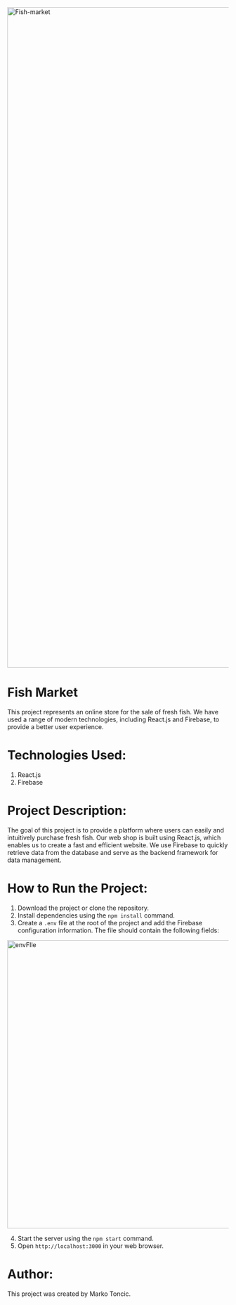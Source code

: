 <img width="1503" alt="Fish-market" src="https://user-images.githubusercontent.com/62022812/235129707-25a9dcc1-3c65-4319-8737-8705b917f465.png">

# Fish Market
This project represents an online store for the sale of fresh fish. We have used a range of modern technologies, including React.js and Firebase, to provide a better user experience.

# Technologies Used:
1. React.js
2. Firebase
# Project Description:
The goal of this project is to provide a platform where users can easily and intuitively purchase fresh fish. Our web shop is built using React.js, which enables us to create a fast and efficient website. We use Firebase to quickly retrieve data from the database and serve as the backend framework for data management.

# How to Run the Project:
1. Download the project or clone the repository.
2. Install dependencies using the `npm install` command.
3. Create a `.env` file at the root of the project and add the Firebase configuration information. The file should contain the following fields:

<img width="656" alt="envFIle" src="https://user-images.githubusercontent.com/62022812/235138751-81e934b6-d9b6-4cce-a9e0-7e00e2c751b0.png">

4. Start the server using the `npm start` command.
5. Open `http://localhost:3000` in your web browser.
# Author:
This project was created by Marko Toncic.
